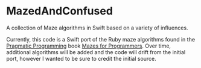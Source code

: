 # MazedAndConfused
A collection of Maze algorithms in Swift based on a variety of influences.

Currently, this code is a Swift port of the Ruby maze algorithms found in the [Pragmatic Programming](http://www.pragprog.com/) book [Mazes for Programmers](https://pragprog.com/book/jbmaze/mazes-for-programmers). Over time, additional algorithms will be added and the code will drift from the initial port, however I wanted to be sure to credit the initial source.


